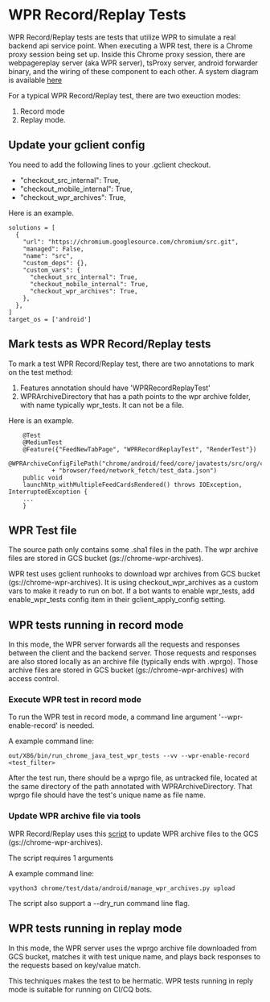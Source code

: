 # WPR Record/Replay Tests

WPR Record/Replay tests are tests that utilize WPR to simulate a
real backend api service point. When executing a WPR test, there is a Chrome proxy
session being set up. Inside this Chrome proxy session, there are
webpagereplay server (aka WPR server), tsProxy server, android forwarder binary,
and the wiring of these component to each other. A system diagram is available
[here](https://docs.google.com/document/d/1xk2ZNGFSQZ8gjc5fCFSck4-WUQehU6GmetMlP-GXYRc/edit)

For a typical WPR Record/Replay test, there are two exeuction modes:
1. Record mode
2. Replay mode.

## Update your gclient config

You need to add the following lines to your .gclient checkout.

*  "checkout_src_internal": True,
*  "checkout_mobile_internal": True,
*  "checkout_wpr_archives": True,


Here is an example.

```
solutions = [
  {
    "url": "https://chromium.googlesource.com/chromium/src.git",
    "managed": False,
    "name": "src",
    "custom_deps": {},
    "custom_vars": {
      "checkout_src_internal": True,
      "checkout_mobile_internal": True,
      "checkout_wpr_archives": True,
    },
  },
]
target_os = ['android']
```

## Mark tests as WPR Record/Replay tests

To mark a test WPR Record/Replay test, there are two annotations to mark on the test method:
1. Features annotation should have 'WPRRecordReplayTest'
2. WPRArchiveDirectory that has a path points to the wpr archive folder, with
   name typically wpr_tests. It can not be a file.

Here is an example.

```
    @Test
    @MediumTest
    @Feature({"FeedNewTabPage", "WPRRecordReplayTest", "RenderTest"})
    @WPRArchiveConfigFilePath("chrome/android/feed/core/javatests/src/org/chromium/chrome/"
            + "browser/feed/network_fetch/test_data.json")
    public void
    launchNtp_withMultipleFeedCardsRendered() throws IOException, InterruptedException {
    ...
    }
```

## WPR Test file

The source path only contains some .sha1 files in the path. The wpr archive
files are stored in GCS bucket (gs://chrome-wpr-archives).

WPR test uses gclient runhooks to download wpr archives from GCS bucket
(gs://chrome-wpr-archives). It is using checkout_wpr_archives as a custom vars
 to make it ready to run on bot. If a bot wants to enable wpr_tests, add
 enable_wpr_tests config item in their gclient_apply_config setting.


## WPR tests running in record mode

In this mode, the WPR server forwards all the requests and responses between
the client and the backend server. Those requests and responses are also stored
locally as an archive file (typically ends with .wprgo). Those archive files are
stored in GCS bucket (gs://chrome-wpr-archives) with access control.

### Execute WPR test in record mode

To run the WPR test in record mode, a command line argument
'--wpr-enable-record' is needed.

A example command line:

```
out/X86/bin/run_chrome_java_test_wpr_tests --vv --wpr-enable-record
<test_filter>
```

After the test run, there should be a wprgo file, as untracked file, located at the same
directory of the path annotated with WPRArchiveDirectory. That wprgo
file should have the test's unique name as file name.

### Update WPR archive file via tools

WPR Record/Replay uses this
[script](chrome/test/data/android/manage_wpr_archives.py) to update WPR
archive files to the GCS (gs://chrome-wpr-archives).

The script requires 1 arguments

A example command line:

```
vpython3 chrome/test/data/android/manage_wpr_archives.py upload
```

The script also support a --dry_run command line flag.

## WPR tests running in replay mode

In this mode, the WPR server uses the wprgo archive file downloaded from GCS
bucket, matches it with test unique name, and plays back responses to the requests
based on key/value match.

This techniques makes the test to be hermatic. WPR tests running in reply mode is suitable
for running on CI/CQ bots.
